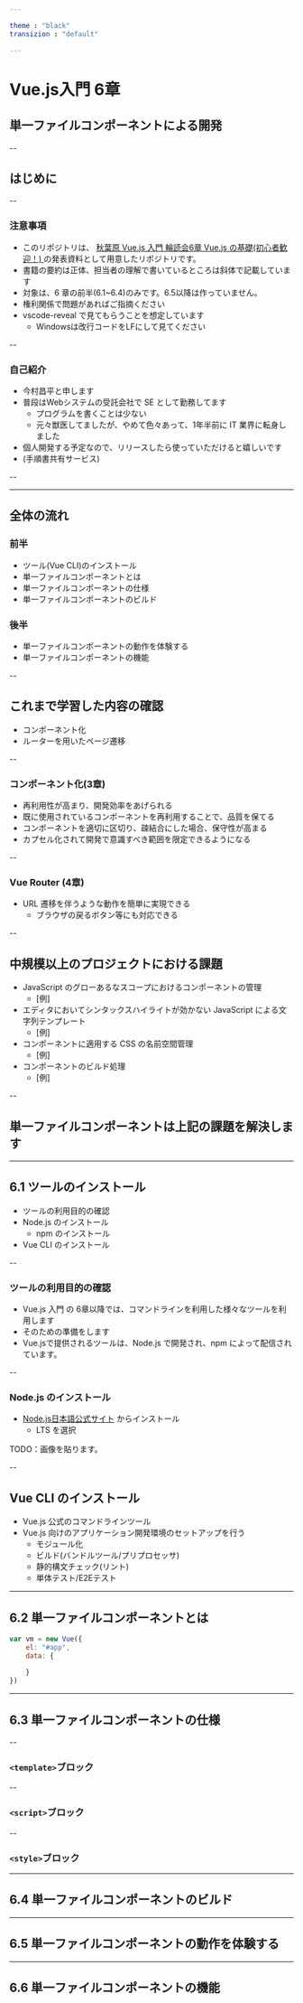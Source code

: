 ```yaml
---

theme : "black"
transizion : "default"

---
```


# Vue.js入門 6章
## 単一ファイルコンポーネントによる開発

--

## はじめに

--

### 注意事項
- このリポジトリは、 [秋葉原 Vue.js 入門 輪読会6章 Vue.js の基礎(初心者歓迎！) ](https://weeyble-js.connpass.com/event/133656/) の発表資料として用意したリポジトリです。
- 書籍の要約は正体、担当者の理解で書いているところは斜体で記載しています
- 対象は、6 章の前半(6.1~6.4)のみです。6.5以降は作っていません。
- 権利関係で問題があればご指摘ください
- vscode-reveal で見てもらうことを想定しています
  - Windowsは改行コードをLFにして見てください

--

### 自己紹介
- 今村昌平と申します
- 普段はWebシステムの受託会社で SE として勤務してます
  - プログラムを書くことは少ない
  - 元々獣医してましたが、やめて色々あって、1年半前に IT 業界に転身しました
- 個人開発する予定なので、リリースしたら使っていただけると嬉しいです
 - (手順書共有サービス)

--

---

## 全体の流れ

### 前半
- ツール(Vue CLI)のインストール
- 単一ファイルコンポーネントとは
- 単一ファイルコンポーネントの仕様
- 単一ファイルコンポーネントのビルド

### 後半
- 単一ファイルコンポーネントの動作を体験する
- 単一ファイルコンポーネントの機能

--

## これまで学習した内容の確認
- コンポーネント化
- ルーターを用いたページ遷移

--

### コンポーネント化(3章)
- 再利用性が高まり、開発効率をあげられる
- 既に使用されているコンポーネントを再利用することで、品質を保てる
- コンポーネントを適切に区切り、疎結合にした場合、保守性が高まる
- カプセル化されて開発で意識すべき範囲を限定できるようになる

--

### Vue Router (4章)
- URL 遷移を伴うような動作を簡単に実現できる
    - ブラウザの戻るボタン等にも対応できる

--

## 中規模以上のプロジェクトにおける課題
- JavaScript のグローあるなスコープにおけるコンポーネントの管理
    - [例]
- エディタにおいてシンタックスハイライトが効かない JavaScript による文字列テンプレート
    - [例]
- コンポーネントに適用する CSS の名前空間管理
    - [例]
- コンポーネントのビルド処理
    - [例]

--

## 単一ファイルコンポーネントは上記の課題を解決します


---

## 6.1 ツールのインストール
- ツールの利用目的の確認
- Node.js のインストール
    - npm のインストール
- Vue CLI のインストール

--

### ツールの利用目的の確認
- Vue.js 入門 の 6章以降では、コマンドラインを利用した様々なツールを利用します
- そのための準備をします
- Vue.jsで提供されるツールは、Node.js で開発され、npm によって配信されています。

--

### Node.js のインストール
- [Node.js日本語公式サイト](https://nodejs.org/ja/) からインストール
    - LTS を選択

TODO：画像を貼ります。

--

## Vue CLI のインストール
- Vue.js 公式のコマンドラインツール
- Vue.js 向けのアプリケーション開発環境のセットアップを行う
    - モジュール化
    - ビルド(バンドルツール/プリプロセッサ)
    - 静的構文チェック(リント)
    - 単体テスト/E2Eテスト

---

## 6.2 単一ファイルコンポーネントとは

```js
var vm = new Vue({
    el: "#app",
    data: {
        
    }
})
```


---

## 6.3 単一ファイルコンポーネントの仕様

--

### `<template>`ブロック

--

### `<script>`ブロック

--

### `<style>`ブロック

---

## 6.4 単一ファイルコンポーネントのビルド

---

## 6.5 単一ファイルコンポーネントの動作を体験する

---

## 6.6 単一ファイルコンポーネントの機能

